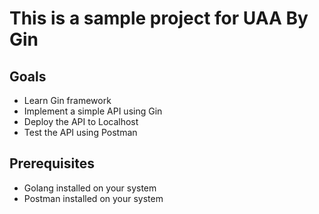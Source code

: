 # This is a sample project for UAA By Gin

## Goals

- Learn Gin framework
- Implement a simple API using Gin
- Deploy the API to Localhost
- Test the API using Postman

## Prerequisites

- Golang installed on your system
- Postman installed on your system      
